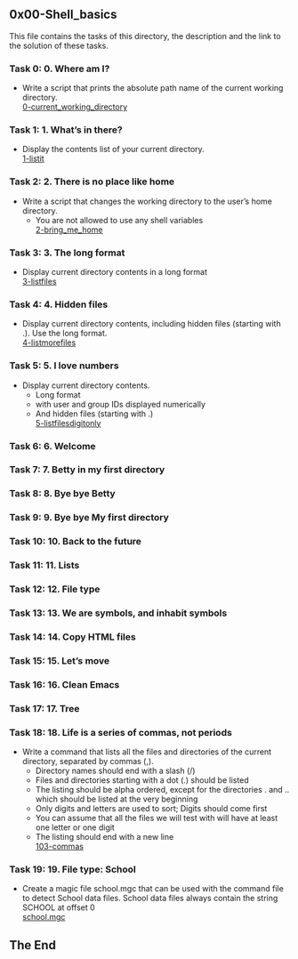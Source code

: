 ## 0x00-Shell_basics
This file contains the tasks of this directory, the description and the link to the solution of these tasks.

### Task 0: 0. Where am I?
* Write a script that prints the absolute path name of the current working directory.</br>
<a href="https://github.com/gkiplangat/alx-system_engineering-devops/blob/master/0x00-shell_basics/0-current_working_directory">0-current_working_directory</a>

### Task 1: 1. What’s in there?
* Display the contents list of your current directory.</br>
<a href="https://github.com/gkiplangat/alx-system_engineering-devops/blob/master/0x00-shell_basics/1-listit">1-listit</a>

### Task 2: 2. There is no place like home
* Write a script that changes the working directory to the user’s home directory.
  * You are not allowed to use any shell variables</br>
  <a href="https://github.com/gkiplangat/alx-system_engineering-devops/blob/master/0x00-shell_basics/2-bring_me_home">2-bring_me_home</a>
 
### Task 3: 3. The long format
* Display current directory contents in a long format</br>
<a href="https://github.com/gkiplangat/alx-system_engineering-devops/blob/master/0x00-shell_basics/3-listfiles">3-listfiles</a>

### Task 4: 4. Hidden files
* Display current directory contents, including hidden files (starting with .). Use the long format.</br>
<a href="https://github.com/gkiplangat/alx-system_engineering-devops/blob/master/0x00-shell_basics/4-listmorefiles">4-listmorefiles</a>

### Task 5: 5. I love numbers
* Display current directory contents.
  * Long format
  * with user and group IDs displayed numerically
  * And hidden files (starting with .)</br>
  <a href="https://github.com/gkiplangat/alx-system_engineering-devops/blob/master/0x00-shell_basics/5-listfilesdigitonly">5-listfilesdigitonly</a>
  
### Task 6: 6. Welcome
### Task 7: 7. Betty in my first directory
### Task 8: 8. Bye bye Betty
### Task 9: 9. Bye bye My first directory
### Task 10: 10. Back to the future
### Task 11: 11. Lists
### Task 12: 12. File type
### Task 13: 13. We are symbols, and inhabit symbols
### Task 14: 14. Copy HTML files
### Task 15: 15. Let’s move
### Task 16: 16. Clean Emacs
### Task 17: 17. Tree
### Task 18: 18. Life is a series of commas, not periods
* Write a command that lists all the files and directories of the current directory, separated by commas (,).
  * Directory names should end with a slash (/)
  * Files and directories starting with a dot (.) should be listed
  * The listing should be alpha ordered, except for the directories . and .. which should be listed at the very beginning
  * Only digits and letters are used to sort; Digits should come first
  * You can assume that all the files we will test with will have at least one letter or one digit
  * The listing should end with a new line</br>
<a href="https://github.com/gkiplangat/alx-system_engineering-devops/blob/master/0x00-shell_basics/103-commas">103-commas</a>

### Task 19: 19. File type: School
* Create a magic file school.mgc that can be used with the command file to detect School data files. School data files always contain the string SCHOOL at offset 0</br>
<a href="https://github.com/gkiplangat/alx-system_engineering-devops/blob/master/0x00-shell_basics/school.mgc">school.mgc</a>


## The End

